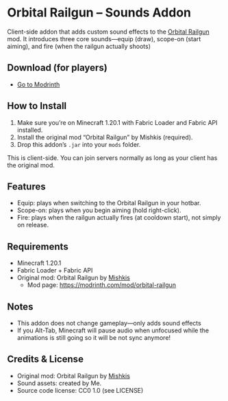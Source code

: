 # Orbital Railgun – Sounds Addon

Client-side addon that adds custom sound effects to the [Orbital Railgun](https://modrinth.com/mod/orbital-railgun) mod. It introduces three core sounds—equip (draw), scope-on (start aiming), and fire (when the railgun actually shoots)
## Download (for players)

- [Go to Modrinth](https://modrinth.com/mod/orbital-railgun-sounds)

## How to Install

1) Make sure you’re on Minecraft 1.20.1 with Fabric Loader and Fabric API installed.
2) Install the original mod “Orbital Railgun” by Mishkis (required).
3) Drop this addon’s `.jar` into your `mods` folder.

This is client-side. You can join servers normally as long as your client has the original mod.

## Features

- Equip: plays when switching to the Orbital Railgun in your hotbar.
- Scope-on: plays when you begin aiming (hold right-click).
- Fire: plays when the railgun actually fires (at cooldown start), not simply on release.

## Requirements

- Minecraft 1.20.1
- Fabric Loader + Fabric API
- Original mod: Orbital Railgun by [Mishkis](https://modrinth.com/user/Mishkis)
  - Mod page: <https://modrinth.com/mod/orbital-railgun>

## Notes

- This addon does not change gameplay—only adds sound effects
- If you Alt-Tab, Minecraft will pause audio when unfocused while the animations is still going so it will be not sync anymore!

## Credits & License

- Original mod: Orbital Railgun by [Mishkis](https://modrinth.com/user/Mishkis)
- Sound assets: created by Me.
- Source code license: CC0 1.0 (see LICENSE)
